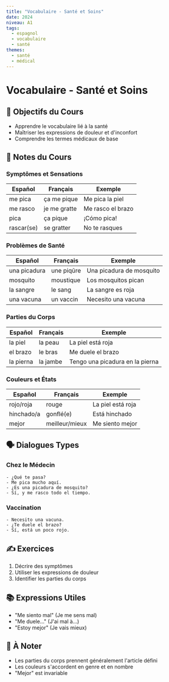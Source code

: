 ```yaml
---
title: "Vocabulaire - Santé et Soins"
date: 2024
niveau: A1
tags:
  - espagnol
  - vocabulaire
  - santé
themes:
  - santé
  - médical
---
```


# Vocabulaire - Santé et Soins

## 🎯 Objectifs du Cours
- Apprendre le vocabulaire lié à la santé
- Maîtriser les expressions de douleur et d'inconfort
- Comprendre les termes médicaux de base

## 📝 Notes du Cours

### Symptômes et Sensations
| Español | Français | Exemple |
|---------|----------|----------|
| me pica | ça me pique | Me pica la piel |
| me rasco | je me gratte | Me rasco el brazo |
| pica | ça pique | ¡Cómo pica! |
| rascar(se) | se gratter | No te rasques |

### Problèmes de Santé
| Español | Français | Exemple |
|---------|----------|----------|
| una picadura | une piqûre | Una picadura de mosquito |
| mosquito | moustique | Los mosquitos pican |
| la sangre | le sang | La sangre es roja |
| una vacuna | un vaccin | Necesito una vacuna |

### Parties du Corps
| Español | Français | Exemple |
|---------|----------|----------|
| la piel | la peau | La piel está roja |
| el brazo | le bras | Me duele el brazo |
| la pierna | la jambe | Tengo una picadura en la pierna |

### Couleurs et États
| Español | Français | Exemple |
|---------|----------|----------|
| rojo/roja | rouge | La piel está roja |
| hinchado/a | gonflé(e) | Está hinchado |
| mejor | meilleur/mieux | Me siento mejor |

## 🗣️ Dialogues Types

### Chez le Médecin
```español
- ¿Qué te pasa?
- Me pica mucho aquí.
- ¿Es una picadura de mosquito?
- Sí, y me rasco todo el tiempo.
```

### Vaccination
```español
- Necesito una vacuna.
- ¿Te duele el brazo?
- Sí, está un poco rojo.
```

## ✍️ Exercices
1. Décrire des symptômes
2. Utiliser les expressions de douleur
3. Identifier les parties du corps

## 📚 Expressions Utiles
- "Me siento mal" (Je me sens mal)
- "Me duele..." (J'ai mal à...)
- "Estoy mejor" (Je vais mieux)

## 📌 À Noter
- Les parties du corps prennent généralement l'article défini
- Les couleurs s'accordent en genre et en nombre
- "Mejor" est invariable
